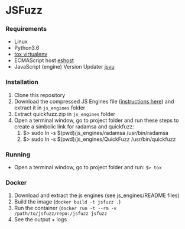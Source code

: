 # JSFuzz
### Requirements
- Linux
- Python3.6
- [tox virtualenv](https://tox.readthedocs.io/en/latest/)
- ECMAScript host [eshost](https://github.com/bterlson/eshost-cli)
- JavaScript (engine) Version Updater [jsvu](https://github.com/GoogleChromeLabs/jsvu)

### Installation
1. Clone this repository
2. Download the compressed JS Engines file ([instructions here](https://github.com/damorim/jsfuzz/blob/master/js_engines/README_download_executables)) and extract it in `js_engines` folder
3. Extract quickfuzz.zip in `js_engines` folder
4. Open a terminal window, go to project folder and run these steps to create a simbolic link for radamsa and quickfuzz:
   1. $> sudo ln -s $(pwd)/js_engines/radamsa /usr/bin/radamsa
   2. $> sudo ln -s $(pwd)/js_engines/QuickFuzz /usr/bin/quickfuzz

### Running
- Open a terminal window, go to project folder and run: `$> tox`


### Docker
1. Download and extract the js engines (see js_engines/README files)
2. Build the image (`docker build -t jsfuzz .`)
3. Run the container (`docker run -t --rm -v /path/to/jsfuzz/repo:/jsfuzz jsfuzz`
4. See the output + logs
